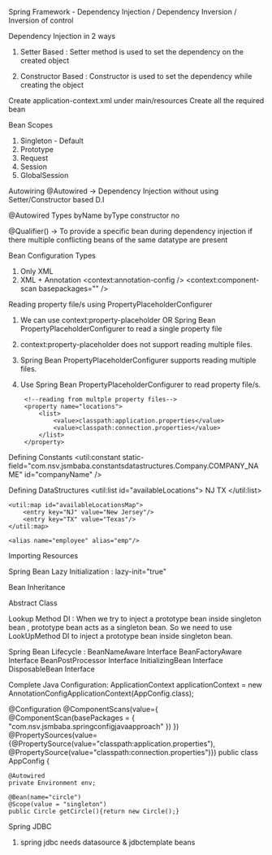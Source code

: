 Spring Framework - Dependency Injection / Dependency Inversion / Inversion of control

Dependency Injection in 2 ways
1. Setter Based : Setter method is used to set the dependency on the created object
    <bean class="com.nsv.jsmbaba.xmlapproach.Circle" id="circle" />
    <!--setter based dependency injection-->
    <bean class="com.nsv.jsmbaba.xmlapproach.ShapeCreator" id="shapeCreator">
        <property name="shape" ref="circle"/>
    </bean>

2. Constructor Based : Constructor is used to set the dependency while creating the object
    <!--constructor based dependency injection-->
    <bean class="com.nsv.jsmbaba.xmlapproach.ShapeCreator" id="shapeCreator">
        <constructor-arg name="shape" ref="circle" />
    </bean>

Create application-context.xml under main/resources
Create all the required bean
    <bean class="com.nsv.jsmbaba.xmlapproach.Circle" id="circle" />
    <!--setter based dependency injection-->
    <bean class="com.nsv.jsmbaba.xmlapproach.ShapeCreator" id="shapeCreator">
        <property name="shape" ref="circle"/>
    </bean>
    <!--constructor based dependency injection-->
    <bean class="com.nsv.jsmbaba.xmlapproach.ShapeCreator" id="shapeCreator">
        <constructor-arg name="shape" ref="circle" />
    </bean>
  
Bean Scopes
1. Singleton - Default
2. Prototype
3. Request
4. Session
5. GlobalSession
    
Autowiring
@Autowired -> Dependency Injection without using Setter/Constructor based D.I

@Autowired Types
byName
byType
constructor
no

@Qualifier() -> To provide a specific bean during dependency injection if there multiple conflicting beans of the same datatype are present


Bean Configuration Types
1. Only XML
2. XML + Annotation
    <context:annotation-config />
    <context:component-scan basepackages="" />
        
Reading property file/s using PropertyPlaceholderConfigurer
1. We can use context:property-placeholder OR Spring Bean PropertyPlaceholderConfigurer to read a single property file
2. context:property-placeholder does not support reading multiple files.
3. Spring Bean PropertyPlaceholderConfigurer supports reading multiple files.
4. Use Spring Bean PropertyPlaceholderConfigurer to read property file/s.

    <bean class="org.springframework.beans.factory.config.PropertyPlaceholderConfigurer">
        <!--Reading from a single property file-->
        <!--<property name="location" value="classpath:application.properties"/>-->

        <!--reading from multple property files-->
        <property name="locations">
            <list>
                <value>classpath:application.properties</value>
                <value>classpath:connection.properties</value>
            </list>
        </property>
    </bean>
    
    <bean class="com.nsv.jsmbaba.readingpropertyfile.Author" id="author">
        <property name="title" value="${title}" />
        <property name="connectionUrl" value="${connection.url}" />
    </bean>
    
Defining Constants
    <!--constants-->
    <util:constant static-field="com.nsv.jsmbaba.constantsdatastructures.Company.COMPANY_NAME" id="companyName" />

Defining DataStructures
    <!--datastructures-->
    <util:list id="availableLocations">
        <value>NJ</value>
        <value>TX</value>
    </util:list>

    <util:map id="availableLocationsMap">
        <entry key="NJ" value="New Jersey"/>
        <entry key="TX" value="Texas"/>
    </util:map>

    <alias name="employee" alias="emp"/>

        
Importing Resources
    <!--import resource-->
    <import resource="application-context.xml" />
    <import resource="beanwiring.xml" />
    
Spring Bean Lazy Initialization : lazy-init="true"
    <bean class="com.nsv.jsmbaba.readingpropertyfile.Author" id="author" lazy-init="true" />
    
Bean Inheritance
<bean class="com.nsv.jsmbaba.inheritance.Contractor" id="contractor" parent="person" />

Abstract Class
<bean class="com.nsv.jsmbaba.inheritance.Contractor" id="Person" abstract="true" />

Lookup Method DI : When we try to inject a prototype bean inside singleton bean , prototype bean acts as a singleton bean. So we need to use LookUpMethod DI to inject a prototype bean inside singleton bean.

Spring Bean Lifecycle :
BeanNameAware Interface
BeanFactoryAware Interface
BeanPostProcessor Interface
InitializingBean Interface
DisposableBean Interface

Complete Java Configuration:
        ApplicationContext applicationContext = new AnnotationConfigApplicationContext(AppConfig.class);
        
@Configuration
@ComponentScans(value={
        @ComponentScan(basePackages = {
                "com.nsv.jsmbaba.springconfigjavaapproach"
        })
})
@PropertySources(value={@PropertySource(value="classpath:application.properties"),
                        @PropertySource(value="classpath:connection.properties")})
public class AppConfig {

    @Autowired
    private Environment env;

    @Bean(name="circle")
    @Scope(value = "singleton")
    public Circle getCircle(){return new Circle();}


Spring JDBC
1. spring jdbc needs datasource & jdbctemplate beans